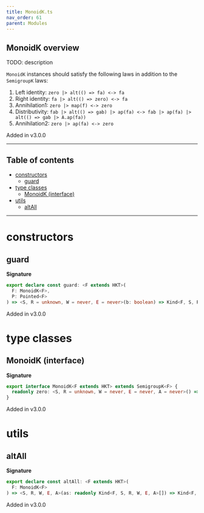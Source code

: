 ```yaml
---
title: MonoidK.ts
nav_order: 61
parent: Modules
---
```


## MonoidK overview

TODO: description

`MonoidK` instances should satisfy the following laws in addition to the `SemigroupK` laws:

1. Left identity: `zero |> alt(() => fa) <-> fa`
2. Right identity: `fa |> alt(() => zero) <-> fa`
3. Annihilation1: `zero |> map(f) <-> zero`
4. Distributivity: `fab |> alt(() => gab) |> ap(fa) <-> fab |> ap(fa) |> alt(() => gab |> A.ap(fa))`
5. Annihilation2: `zero |> ap(fa) <-> zero`

Added in v3.0.0

---

<h2 class="text-delta">Table of contents</h2>

- [constructors](#constructors)
  - [guard](#guard)
- [type classes](#type-classes)
  - [MonoidK (interface)](#monoidk-interface)
- [utils](#utils)
  - [altAll](#altall)

---

# constructors

## guard

**Signature**

```ts
export declare const guard: <F extends HKT>(
  F: MonoidK<F>,
  P: Pointed<F>
) => <S, R = unknown, W = never, E = never>(b: boolean) => Kind<F, S, R, W, E, void>
```

Added in v3.0.0

# type classes

## MonoidK (interface)

**Signature**

```ts
export interface MonoidK<F extends HKT> extends SemigroupK<F> {
  readonly zero: <S, R = unknown, W = never, E = never, A = never>() => Kind<F, S, R, W, E, A>
}
```

Added in v3.0.0

# utils

## altAll

**Signature**

```ts
export declare const altAll: <F extends HKT>(
  F: MonoidK<F>
) => <S, R, W, E, A>(as: readonly Kind<F, S, R, W, E, A>[]) => Kind<F, S, R, W, E, A>
```

Added in v3.0.0
